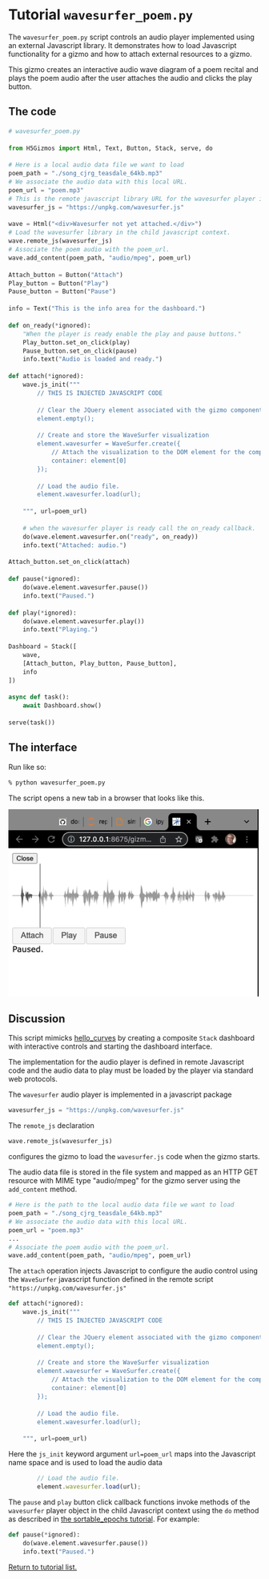 

# Tutorial `wavesurfer_poem.py`

The `wavesurfer_poem.py` script controls an audio player implemented using
an external Javascript library.  It demonstrates how to load Javascript functionality
for a gizmo and how to attach external resources to a gizmo.

This gizmo creates an interactive audio wave diagram of a poem recital
and plays the poem audio after the user attaches the audio and clicks the play button.

## The code

```Python
# wavesurfer_poem.py

from H5Gizmos import Html, Text, Button, Stack, serve, do

# Here is a local audio data file we want to load
poem_path = "./song_cjrg_teasdale_64kb.mp3"
# We associate the audio data with this local URL.
poem_url = "poem.mp3"
# This is the remote javascript library URL for the wavesurfer player implementation.
wavesurfer_js = "https://unpkg.com/wavesurfer.js"

wave = Html("<div>Wavesurfer not yet attached.</div>")
# Load the wavesurfer library in the child javascript context.
wave.remote_js(wavesurfer_js)
# Associate the poem audio with the poem_url.
wave.add_content(poem_path, "audio/mpeg", poem_url)

Attach_button = Button("Attach")
Play_button = Button("Play")
Pause_button = Button("Pause")

info = Text("This is the info area for the dashboard.")

def on_ready(*ignored):
    "When the player is ready enable the play and pause buttons."
    Play_button.set_on_click(play)
    Pause_button.set_on_click(pause)
    info.text("Audio is loaded and ready.")

def attach(*ignored):
    wave.js_init("""
        // THIS IS INJECTED JAVASCRIPT CODE
        
        // Clear the JQuery element associated with the gizmo component:
        element.empty();

        // Create and store the WaveSurfer visualization
        element.wavesurfer = WaveSurfer.create({
            // Attach the visualization to the DOM element for the component,
            container: element[0]
        });

        // Load the audio file.
        element.wavesurfer.load(url);

    """, url=poem_url) 

    # when the wavesurfer player is ready call the on_ready callback.
    do(wave.element.wavesurfer.on("ready", on_ready))
    info.text("Attached: audio.")

Attach_button.set_on_click(attach)

def pause(*ignored):
    do(wave.element.wavesurfer.pause())
    info.text("Paused.")

def play(*ignored):
    do(wave.element.wavesurfer.play())
    info.text("Playing.")

Dashboard = Stack([
    wave,
    [Attach_button, Play_button, Pause_button],
    info
])

async def task():
    await Dashboard.show()

serve(task())
```

## The interface

Run like so:

```bash
% python wavesurfer_poem.py
```

The script opens a new tab in a browser that looks like this.

<img src="song.png">

## Discussion

This script mimicks <a href="hello_curves.md">hello_curves</a> 
by creating a composite `Stack` dashboard with interactive controls
and starting the dashboard interface.  

The implementation for the
audio player is defined in remote Javascript code and the audio
data to play must be loaded by the player via standard web protocols.

The `wavesurfer` audio player is implemented in a javascript package
```Python
wavesurfer_js = "https://unpkg.com/wavesurfer.js"
```
The `remote_js` declaration
```Python
wave.remote_js(wavesurfer_js)
```
configures the gizmo to load the `wavesurfer.js` code when the gizmo starts.

The audio data file is stored in the file system and mapped as an HTTP
GET resource with MIME type "audio/mpeg" for the gizmo server using the `add_content` method.
```Python
# Here is the path to the local audio data file we want to load
poem_path = "./song_cjrg_teasdale_64kb.mp3"
# We associate the audio data with this local URL.
poem_url = "poem.mp3"
...
# Associate the poem audio with the poem_url.
wave.add_content(poem_path, "audio/mpeg", poem_url)
```

The `attach` operation injects Javascript to configure the audio
control using the `WaveSurfer` javascript function defined 
in the remote script `"https://unpkg.com/wavesurfer.js"`
```Python
def attach(*ignored):
    wave.js_init("""
        // THIS IS INJECTED JAVASCRIPT CODE
        
        // Clear the JQuery element associated with the gizmo component:
        element.empty();

        // Create and store the WaveSurfer visualization
        element.wavesurfer = WaveSurfer.create({
            // Attach the visualization to the DOM element for the component,
            container: element[0]
        });

        // Load the audio file.
        element.wavesurfer.load(url);

    """, url=poem_url) 
```
Here the `js_init` keyword argument `url=poem_url` maps into the Javascript
name space and is used to load the audio data
```Javascript
        // Load the audio file.
        element.wavesurfer.load(url);
```

The `pause` and `play` button click callback functions invoke
methods of the `wavesurfer` player object in the child Javascript
context using the `do` method as described in 
<a href="sortable_epochs.md">the sortable_epochs tutorial</a>. For example:
```Python
def pause(*ignored):
    do(wave.element.wavesurfer.pause())
    info.text("Paused.")
```

<a href="README.md">Return to tutorial list.</a>
